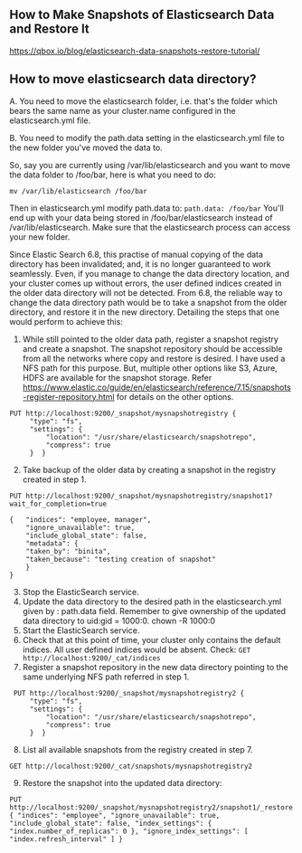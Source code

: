 ## How to Make Snapshots of Elasticsearch Data and Restore It 

https://qbox.io/blog/elasticsearch-data-snapshots-restore-tutorial/ 

## How to move elasticsearch data directory?

A. You need to move the elasticsearch folder, i.e. that's the folder which bears the same name as your cluster.name configured in the elasticsearch.yml file.

B. You need to modify the path.data setting in the elasticsearch.yml file to the new folder you've moved the data to.

So, say you are currently using /var/lib/elasticsearch and you want to move the data folder to /foo/bar, here is what you need to do:

```
mv /var/lib/elasticsearch /foo/bar
``` 
Then in elasticsearch.yml modify path.data to: ```path.data: /foo/bar```
You'll end up with your data being stored in /foo/bar/elasticsearch instead of /var/lib/elasticsearch. Make sure that the elasticsearch process can access your new folder.



Since Elastic Search 6.8, this practise of manual copying of the data directory has been invalidated; and, it is no longer guaranteed to work seamlessly. Even, if you manage to change the data directory location, and your cluster comes up without errors, the user defined indices created in the older data directory will not be detected. From 6.8, the reliable way to change the data directory path would be to take a snapshot from the older directory, and restore it in the new directory. Detailing the steps that one would perform to achieve this:

1. While still pointed to the older data path, register a snapshot registry and create a snapshot. The snapshot repository should be accessible from all the networks where copy and restore is desired. I have used a NFS path for this purpose. But, multiple other options like S3, Azure, HDFS are available for the snapshot storage. Refer https://www.elastic.co/guide/en/elasticsearch/reference/7.15/snapshots-register-repository.html for details on the other options.
```
PUT http://localhost:9200/_snapshot/mysnapshotregistry {
     "type": "fs",
     "settings": {
         "location": "/usr/share/elasticsearch/snapshotrepo",
         "compress": true
     }  }
```

2. Take backup of the older data by creating a snapshot in the registry created in step 1.
```
PUT http://localhost:9200/_snapshot/mysnapshotregistry/snapshot1?wait_for_completion=true

{   "indices": "employee, manager",   
    "ignore_unavailable": true,
    "include_global_state": false,   
    "metadata": {
    "taken_by": "binita",
    "taken_because": "testing creation of snapshot"
    } 
}
```
3. Stop the ElasticSearch service.
4. Update the data directory to the desired path in the elasticsearch.yml given by : path.data field. Remember to give ownership of the updated data directory to uid:gid = 1000:0. chown -R 1000:0 <updated data directory>
5. Start the ElasticSearch service.
6. Check that at this point of time, your cluster only contains the default indices. All user defined indices would be absent. Check: ```GET http://localhost:9200/_cat/indices```
7. Register a snapshot repository in the new data directory pointing to the same underlying NFS path referred in step 1.
```
 PUT http://localhost:9200/_snapshot/mysnapshotregistry2 {
     "type": "fs",
     "settings": {
         "location": "/usr/share/elasticsearch/snapshotrepo",
         "compress": true
     }  }
```
8. List all available snapshots from the registry created in step 7.
```
GET http://localhost:9200/_cat/snapshots/mysnapshotregistry2
```
9. Restore the snapshot into the updated data directory:
```
PUT http://localhost:9200/_snapshot/mysnapshotregistry2/snapshot1/_restore { "indices": "employee", "ignore_unavailable": true, "include_global_state": false, "index_settings": { "index.number_of_replicas": 0 }, "ignore_index_settings": [ "index.refresh_interval" ] }
```

